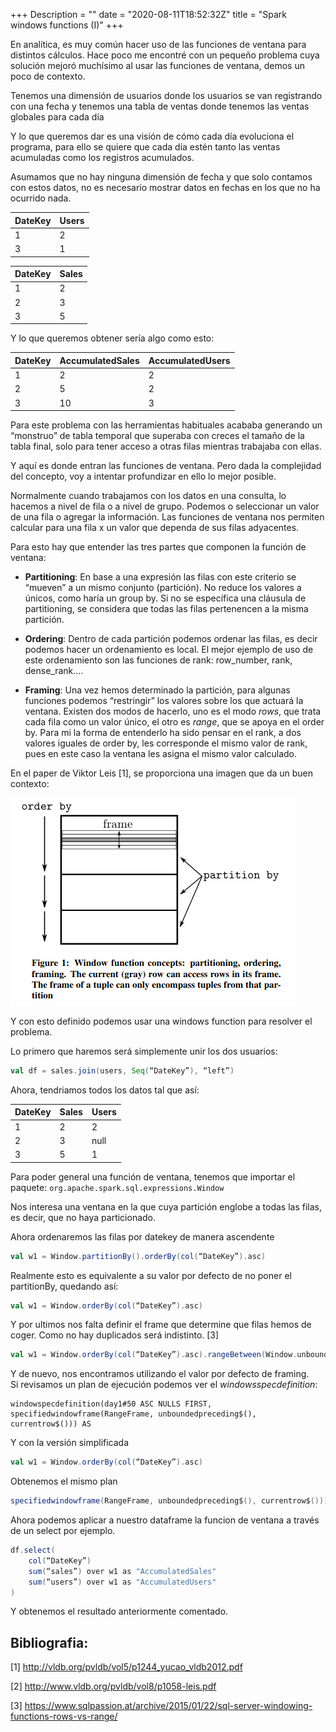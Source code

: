 +++
Description = ""
date = "2020-08-11T18:52:32Z"
title = "Spark windows functions (I)"
+++

En analítica, es muy común hacer uso de las funciones de ventana para distintos cálculos. Hace poco me encontré con un pequeño problema cuya solución mejoró muchísimo al usar las funciones de ventana, demos un poco de contexto.  

Tenemos una dimensión de usuarios donde los usuarios se van registrando con una fecha y tenemos una tabla de ventas donde tenemos las ventas globales para cada día 

Y lo que queremos dar es una visión de cómo cada día evoluciona el programa, para ello se quiere que cada día estén tanto las ventas acumuladas como los registros acumulados. 

Asumamos que no hay ninguna dimensión de fecha y que solo contamos con estos datos, no es necesario mostrar datos en fechas en los que no ha ocurrido nada. 

| DateKey | Users |
| ------- | ----- |
| 1 |  2 | 
| 3 |  1 | 

| DateKey  | Sales  |
| -------  | ------ |
| 1 | 2 |
| 2 | 3 | 
| 3 | 5 | 

Y lo que queremos obtener sería algo como esto:     

| DateKey | AccumulatedSales | AccumulatedUsers |
| ------- | ---------------- | ----------------- |
| 1 | 2 | 2 | 
| 2 | 5 | 2 | 
| 3 | 10 | 3 | 

Para este problema con las herramientas habituales acababa generando un “monstruo” de tabla temporal que superaba con creces el tamaño de la tabla final, solo para tener acceso a otras filas mientras trabajaba con ellas.                                         

Y aquí es donde entran las funciones de ventana.  Pero dada la complejidad del concepto, voy a intentar profundizar en ello lo mejor posible. 

Normalmente cuando trabajamos con los datos en una consulta, lo hacemos a nivel de fila o a nivel de grupo. Podemos o seleccionar un valor de una fila o agregar la información. Las funciones de ventana nos permiten calcular para una fila x un valor que dependa de sus filas adyacentes.  

Para esto hay que entender las tres partes que componen la función de ventana: 

* **Partitioning**: En base a una expresión las filas con este criterio se “mueven” a un mismo conjunto (partición). No reduce los valores a únicos, como haría un group by. Si no se específica una cláusula de partitioning, se considera que todas las filas pertenencen a la misma partición. 

* **Ordering**: Dentro de cada partición podemos ordenar las filas, es decir podemos hacer un ordenamiento es local. El mejor ejemplo de uso de este ordenamiento son las funciones de rank: row_number, rank, dense_rank....  

* **Framing**: Una vez hemos determinado la partición, para algunas funciones podemos “restringir” los valores sobre los que actuará la ventana. Existen dos modos de hacerlo, uno es el modo *rows*, que trata cada fila como un valor único, el otro es *range*, que se apoya en el order by. Para mi la forma de entenderlo ha sido pensar en el rank, a dos valores iguales de order by, les corresponde el mismo valor de rank, pues en este caso la ventana les asigna el mismo valor calculado. 


En el paper de Viktor Leis [1], se proporciona una imagen que da un buen contexto: 

![Partes de una función de ventana](/images/windowsparts.png)

Y con esto definido podemos usar una windows function para resolver el problema.  

Lo primero que haremos será simplemente unir los dos usuarios: 

```scala
val df = sales.join(users, Seq(“DateKey”), “left”)
```

Ahora, tendriamos todos los datos tal que así: 

| DateKey  | Sales  | Users | 
| -------- | ------ | ----- |
| 1 | 2 | 2 | 
| 2 | 3 | null |
| 3 | 5 | 1 | 

Para poder general una función de ventana, tenemos que importar el paquete: `org.apache.spark.sql.expressions.Window`

Nos interesa una ventana en la que cuya partición englobe a todas las filas, es decir, que no haya particionado. 

Ahora ordenaremos las filas por datekey de manera ascendente 

```scala
val w1 = Window.partitionBy().orderBy(col(“DateKey”).asc)
```

Realmente esto es equivalente a su valor por defecto de no poner el partitionBy, quedando así:

```scala
val w1 = Window.orderBy(col(“DateKey”).asc)
```


Y por ultimos nos falta definir el frame que determine que filas hemos de coger. Como no hay duplicados será indistinto. [3]

```scala
val w1 = Window.orderBy(col(“DateKey”).asc).rangeBetween(Window.unboundedPreceding, Window.currentRow)
```

Y de nuevo, nos encontramos utilizando el valor por defecto de framing.  
Si revisamos un plan de ejecución podemos ver el *windowsspecdefinition*:

```
windowspecdefinition(day1#50 ASC NULLS FIRST, specifiedwindowframe(RangeFrame, unboundedpreceding$(), currentrow$())) AS
```

Y con la versión simplificada

```scala
val w1 = Window.orderBy(col(“DateKey”).asc)
```

Obtenemos el mismo plan

```scala
specifiedwindowframe(RangeFrame, unboundedpreceding$(), currentrow$())) AS
```

Ahora podemos aplicar a nuestro dataframe la funcion de ventana a través de un select por ejemplo.

 
```scala
df.select( 
    col(“DateKey”) 
    sum(“sales”) over w1 as "AccumulatedSales" 
    sum(“users”) over w1 as "AccumulatedUsers" 
) 
```

Y obtenemos el resultado anteriormente comentado. 

## Bibliografia: 

[1] http://vldb.org/pvldb/vol5/p1244_yucao_vldb2012.pdf 

[2] http://www.vldb.org/pvldb/vol8/p1058-leis.pdf 

[3] https://www.sqlpassion.at/archive/2015/01/22/sql-server-windowing-functions-rows-vs-range/ 

 

 